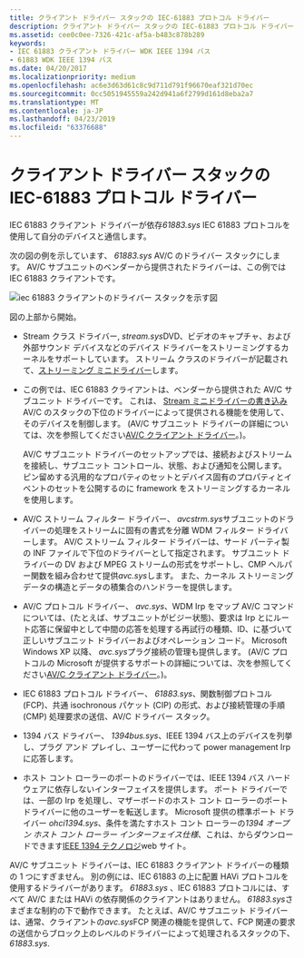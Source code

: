 ```yaml
---
title: クライアント ドライバー スタックの IEC-61883 プロトコル ドライバー
description: クライアント ドライバー スタックの IEC-61883 プロトコル ドライバー
ms.assetid: cee0c0ee-7326-421c-af5a-b483c878b289
keywords:
- IEC 61883 クライアント ドライバー WDK IEEE 1394 バス
- 61883 WDK IEEE 1394 バス
ms.date: 04/20/2017
ms.localizationpriority: medium
ms.openlocfilehash: ac6e3d63d61c8c9d711d791f96670eaf321d70ec
ms.sourcegitcommit: 0cc5051945559a242d941a6f2799d161d8eba2a7
ms.translationtype: MT
ms.contentlocale: ja-JP
ms.lasthandoff: 04/23/2019
ms.locfileid: "63376688"
---
```

# <a name="iec-61883-protocol-driver-in-a-client-driver-stack"></a>クライアント ドライバー スタックの IEC-61883 プロトコル ドライバー





IEC 61883 クライアント ドライバーが依存*61883.sys* IEC 61883 プロトコルを使用して自分のデバイスと通信します。

次の図の例を示しています、 *61883.sys* AV/C のドライバー スタックにします。 AV/C サブユニットのベンダーから提供されたドライバーは、この例では IEC 61883 クライアントです。

![iec 61883 クライアントのドライバー スタックを示す図](images/61883stk.png)

図の上部から開始。

-   Stream クラス ドライバー, *stream.sys*DVD、ビデオのキャプチャ、および外部サウンド デバイスなどのデバイス ドライバーをストリーミングするカーネルをサポートしています。 ストリーム クラスのドライバーが記載されて、[ストリーミング ミニドライバー](https://msdn.microsoft.com/library/windows/hardware/ff568277)します。

-   この例では、IEC 61883 クライアントは、ベンダーから提供された AV/C サブユニット ドライバーです。 これは、 [Stream ミニドライバーの書き込み](https://msdn.microsoft.com/library/windows/hardware/ff568794)AV/C のスタックの下位のドライバーによって提供される機能を使用して、そのデバイスを制御します。 (AV/C サブユニット ドライバーの詳細については、次を参照してください[AV/C クライアント ドライバー](https://msdn.microsoft.com/library/windows/hardware/ff556367)。)。

    AV/C サブユニット ドライバーのセットアップでは、接続およびストリームを接続し、サブユニット コントロール、状態、および通知を公開します。 ピン留めする汎用的なプロパティのセットとデバイス固有のプロパティとイベントのセットを公開するのに framework をストリーミングするカーネルを使用します。

-   AV/C ストリーム フィルター ドライバー、 *avcstrm.sys*サブユニットのドライバーの処理をストリームに固有の書式を分離 WDM フィルター ドライバーします。 AV/C ストリーム フィルター ドライバーは、サード パーティ製の INF ファイルで下位のドライバーとして指定されます。 サブユニット ドライバーの DV および MPEG ストリームの形式をサポートし、CMP ヘルパー関数を組み合わせて提供*avc.sys*します。 また、カーネル ストリーミング データの構造とデータの積集合のハンドラーを提供します。

-   AV/C プロトコル ドライバー、 *avc.sys*、WDM Irp をマップ AV/C コマンドについては、(たとえば、サブユニットがビジー状態)、要求は Irp とにルート応答に保留中として中間の応答を処理する再試行の種類、ID、に基づいて正しいサブユニット ドライバーおよびオペレーション コード。 Microsoft Windows XP 以降、 *avc.sys*プラグ接続の管理も提供します。 (AV/C プロトコルの Microsoft が提供するサポートの詳細については、次を参照してください[AV/C クライアント ドライバー](https://msdn.microsoft.com/library/windows/hardware/ff556367)。)。

-   IEC 61883 プロトコル ドライバー、 *61883.sys*、関数制御プロトコル (FCP)、共通 isochronous パケット (CIP) の形式、および接続管理の手順 (CMP) 処理要求の送信、AV/C ドライバー スタック。

-   1394 バス ドライバー、 *1394bus.sys*、IEEE 1394 バス上のデバイスを列挙し、プラグ アンド プレイし、ユーザーに代わって power management Irp に応答します。

-   ホスト コント ローラーのポートのドライバーでは、IEEE 1394 バス ハードウェアに依存しないインターフェイスを提供します。 ポート ドライバーでは、一部の Irp を処理し、マザーボードのホスト コント ローラーのポート ドライバーに他のユーザーを転送します。 Microsoft 提供の標準ポート ドライバー *ohci1394.sys*、条件を満たすホスト コント ローラーの*1394 オープン ホスト コント ローラー インターフェイス仕様*、これは、からダウンロードできます[IEEE 1394 テクノロジ](https://go.microsoft.com/fwlink/p/?linkid=8729)web サイト。

AV/C サブユニット ドライバーは、IEC 61883 クライアント ドライバーの種類の 1 つにすぎません。 別の例には、IEC 61883 の上に配置 HAVi プロトコルを使用するドライバーがあります。 *61883.sys* 、IEC 61883 プロトコルには、すべて AV/C または HAVi の依存関係のクライアントはありません。 *61883.sys*さまざまな制約の下で動作できます。 たとえば、AV/C サブユニット ドライバーは、通常、クライアントの*avc.sys*FCP 関連の機能を提供して、FCP 関連の要求の送信からブロック上のレベルのドライバーによって処理されるスタックの下、 *61883.sys*.

 

 




